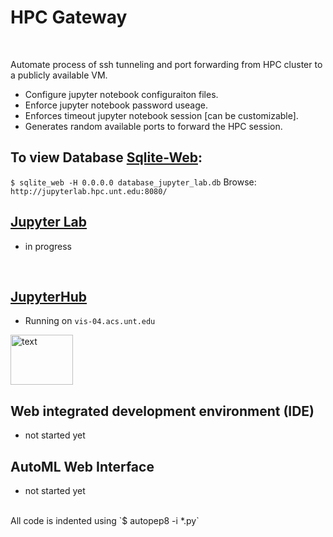 # HPC Gateway

</br>

Automate process of ssh tunneling and port forwarding from HPC cluster to a publicly available VM.

* Configure jupyter notebook configuraiton files.
* Enforce jupyter notebook password useage.
* Enforces timeout jupyter notebook session [can be customizable].
* Generates random available ports to forward the HPC session.

## To view Database [Sqlite-Web](https://github.com/coleifer/sqlite-web):

`$ sqlite_web -H 0.0.0.0 database_jupyter_lab.db`
Browse:
`http://jupyterlab.hpc.unt.edu:8080/`

## [Jupyter Lab](https://github.com/gmihaila/hpc_gateway/tree/master/jupyter_lab)
* in progress

</br>

## [JupyterHub](https://github.com/gmihaila/hpc_gateway/tree/master/jupyterhub)
* Running on `vis-04.acs.unt.edu`
<img width="100" height="80" src="https://jupyterhub.readthedocs.io/en/stable/_static/logo.png" alt="text" >

</br>


## Web integrated development environment (IDE)
* not started yet

## AutoML Web Interface
* not started yet

</br>
All code is indented using 
`$ autopep8 -i *.py`
